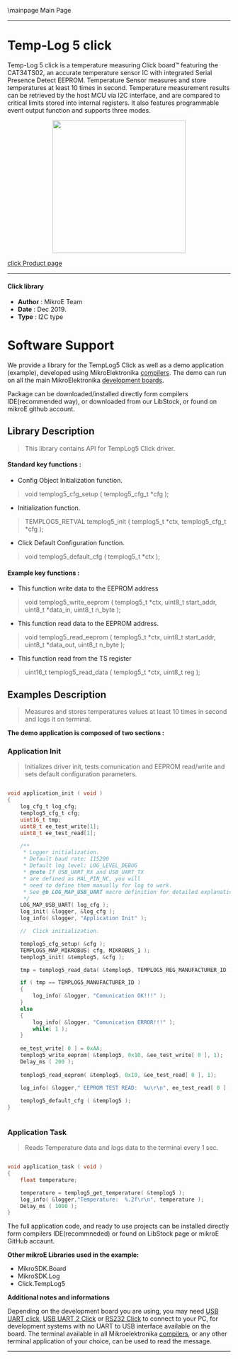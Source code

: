 \mainpage Main Page
 
 

---
# Temp-Log 5 click

Temp-Log 5 click is a temperature measuring Click board™ featuring the CAT34TS02, an accurate temperature sensor IC with integrated Serial Presence Detect EEPROM. Temperature Sensor measures and store temperatures at least 10 times in second. Temperature measurement results can be retrieved by the host MCU via I2C interface, and are compared to critical limits stored into internal registers. It also features programmable event output function and supports three modes.

<p align="center">
  <img src="https://download.mikroe.com/images/click_for_ide/templog5_click.png" height=300px>
</p>

[click Product page](https://www.mikroe.com/temp-log-5-click)

---


#### Click library 

- **Author**        : MikroE Team
- **Date**          : Dec 2019.
- **Type**          : I2C type


# Software Support

We provide a library for the TempLog5 Click 
as well as a demo application (example), developed using MikroElektronika 
[compilers](https://shop.mikroe.com/compilers). 
The demo can run on all the main MikroElektronika [development boards](https://shop.mikroe.com/development-boards).

Package can be downloaded/installed directly form compilers IDE(recommended way), or downloaded from our LibStock, or found on mikroE github account. 

## Library Description

> This library contains API for TempLog5 Click driver.

#### Standard key functions :

- Config Object Initialization function.
> void templog5_cfg_setup ( templog5_cfg_t *cfg ); 
 
- Initialization function.
> TEMPLOG5_RETVAL templog5_init ( templog5_t *ctx, templog5_cfg_t *cfg );

- Click Default Configuration function.
> void templog5_default_cfg ( templog5_t *ctx );


#### Example key functions :

- This function write data to the EEPROM address
> void templog5_write_eeprom ( templog5_t *ctx, uint8_t start_addr, uint8_t *data_in, uint8_t n_byte );

- This function read data to the EEPROM address.
> void templog5_read_eeprom ( templog5_t *ctx, uint8_t start_addr, uint8_t *data_out, uint8_t n_byte );

- This function read from the TS register
> uint16_t templog5_read_data ( templog5_t *ctx, uint8_t reg );

## Examples Description

> Measures and stores temperatures values at least 10 times in second and logs it on terminal.

**The demo application is composed of two sections :**

### Application Init 

> Initializes driver init, tests comunication and EEPROM read/write and sets default configuration parameters.

```c

void application_init ( void )
{
    log_cfg_t log_cfg;
    templog5_cfg_t cfg;
    uint16_t tmp;
    uint8_t ee_test_write[1];
    uint8_t ee_test_read[1];

    /** 
     * Logger initialization.
     * Default baud rate: 115200
     * Default log level: LOG_LEVEL_DEBUG
     * @note If USB_UART_RX and USB_UART_TX 
     * are defined as HAL_PIN_NC, you will 
     * need to define them manually for log to work. 
     * See @b LOG_MAP_USB_UART macro definition for detailed explanation.
     */
    LOG_MAP_USB_UART( log_cfg );
    log_init( &logger, &log_cfg );
    log_info( &logger, "Application Init" );

    //  Click initialization.

    templog5_cfg_setup( &cfg );
    TEMPLOG5_MAP_MIKROBUS( cfg, MIKROBUS_1 );
    templog5_init( &templog5, &cfg );

    tmp = templog5_read_data( &templog5, TEMPLOG5_REG_MANUFACTURER_ID );

    if ( tmp == TEMPLOG5_MANUFACTURER_ID )
    {
        log_info( &logger, "Comunication OK!!!" );
    }
    else
    {
        log_info( &logger, "Comunication ERROR!!!" );
        while( 1 );
    }
   
    ee_test_write[ 0 ] = 0xAA;
    templog5_write_eeprom( &templog5, 0x10, &ee_test_write[ 0 ], 1);
    Delay_ms ( 200 );
    
    templog5_read_eeprom( &templog5, 0x10, &ee_test_read[ 0 ], 1);
 
    log_info( &logger," EEPROM TEST READ:  %u\r\n", ee_test_read[ 0 ] ); 

    templog5_default_cfg ( &templog5 );
}
  
```

### Application Task

> Reads Temperature data and logs data to the terminal every 1 sec.

```c

void application_task ( void )
{
    float temperature;

    temperature = templog5_get_temperature( &templog5 );
    log_info( &logger,"Temperature:  %.2f\r\n", temperature );
    Delay_ms ( 1000 );
} 

```

The full application code, and ready to use projects can be  installed directly form compilers IDE(recommneded) or found on LibStock page or mikroE GitHub accaunt.

**Other mikroE Libraries used in the example:** 

- MikroSDK.Board
- MikroSDK.Log
- Click.TempLog5

**Additional notes and informations**

Depending on the development board you are using, you may need 
[USB UART click](https://shop.mikroe.com/usb-uart-click), 
[USB UART 2 Click](https://shop.mikroe.com/usb-uart-2-click) or 
[RS232 Click](https://shop.mikroe.com/rs232-click) to connect to your PC, for 
development systems with no UART to USB interface available on the board. The 
terminal available in all Mikroelektronika 
[compilers](https://shop.mikroe.com/compilers), or any other terminal application 
of your choice, can be used to read the message.



---
